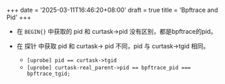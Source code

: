 +++
date = '2025-03-11T16:46:20+08:00'
draft = true
title = 'Bpftrace and Pid'
+++

- 在 `BEGIN{}` 中获取的 pid 和 curtask->pid 没有区别，都是bpftrace的pid。
- 在 探针 中获取 pid 和 curtask-> pid 不同，pid 与 curtask->tgid 相同。

  - `[uprobe] pid == curtask->tgid`
  - `[uprobe] curtask-real_parent->pid == bpftrace_pid === bpftrace_tgid;`

